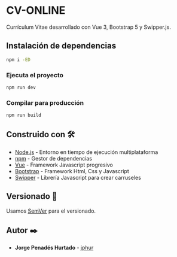 # CV-ONLINE

Currículum Vitae desarrollado con Vue 3, Bootstrap 5 y Swipper.js.

## Instalación de dependencias

```sh
npm i -ED
```

### Ejecuta el proyecto

```sh
npm run dev
```

### Compilar para producción

```sh
npm run build
```

## Construido con 🛠️

- [Node.js](https://nodejs.org) - Entorno en tiempo de ejecución multiplataforma
- [npm](https://www.npmjs.com) - Gestor de dependencias
- [Vue](https://vuejs.org/) - Framework Javascript progresivo
- [Bootstrap](https://getbootstrap.com) - Framework Html, Css y Javascript
- [Swipper](https://swiperjs.com/) - Librería Javascript para crear carruseles

## Versionado 📌

Usamos [SemVer](http://semver.org/) para el versionado.

## Autor ✒️

- **Jorge Penadés Hurtado** - [jphur](https://github.com/jphur)
